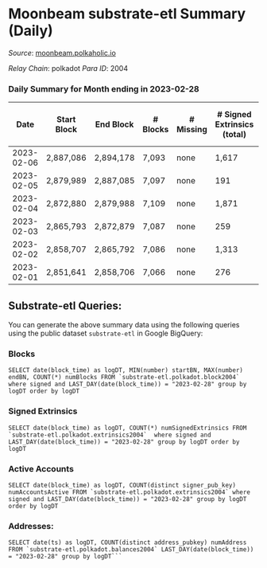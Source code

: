 # Moonbeam substrate-etl Summary (Daily)

_Source_: [moonbeam.polkaholic.io](https://moonbeam.polkaholic.io)

*Relay Chain*: polkadot
*Para ID*: 2004



### Daily Summary for Month ending in 2023-02-28


| Date | Start Block | End Block | # Blocks | # Missing | # Signed Extrinsics (total) | # Active Accounts | # Addresses with Balances | # Events | # Transfers | # XCM Transfers In | # XCM Transfers Out |
| ---- | ----------- | --------- | -------- | --------- | --------------------------- | ----------------- | ------------------------- | -------- | ----------- | ------------------ | ------------------- |
| 2023-02-06 | 2,887,086 | 2,894,178 | 7,093 | none | 1,617 | 130 | 1,945,961 | 490,619 | 10,227 ($2,910,720) |   |   |
| 2023-02-05 | 2,879,989 | 2,887,085 | 7,097 | none | 191 | 130 | 1,944,752 | 556,961 | 11,025 ($6,326,346) |   |   |
| 2023-02-04 | 2,872,880 | 2,879,988 | 7,109 | none | 1,871 | 131 | 1,941,126 | 539,055 | 11,125 ($2,553,860) | 82 ($50,546.64) | 119 ($2,427,166) |
| 2023-02-03 | 2,865,793 | 2,872,879 | 7,087 | none | 259 | 141 | 1,940,757 | 534,613 | 10,380 ($11,015,018) | 174 ($147,829) | 165 ($486,386) |
| 2023-02-02 | 2,858,707 | 2,865,792 | 7,086 | none | 1,313 | 148 | 1,939,092 | 565,190 | 11,356 ($5,496,584) | 157 ($292,348) | 90 ($308,741) |
| 2023-02-01 | 2,851,641 | 2,858,706 | 7,066 | none | 276 | 159 | 1,927,326 | 583,860 | 10,536 ($4,056,692) | 115 ($250,668) | 106 ($220,786) |

## Substrate-etl Queries:
You can generate the above summary data using the following queries using the public dataset `substrate-etl` in Google BigQuery:


### Blocks
```
SELECT date(block_time) as logDT, MIN(number) startBN, MAX(number) endBN, COUNT(*) numBlocks FROM `substrate-etl.polkadot.block2004`  where signed and LAST_DAY(date(block_time)) = "2023-02-28" group by logDT order by logDT
```


### Signed Extrinsics
```
SELECT date(block_time) as logDT, COUNT(*) numSignedExtrinsics FROM `substrate-etl.polkadot.extrinsics2004`  where signed and LAST_DAY(date(block_time)) = "2023-02-28" group by logDT order by logDT
```


### Active Accounts
```
SELECT date(block_time) as logDT, COUNT(distinct signer_pub_key) numAccountsActive FROM `substrate-etl.polkadot.extrinsics2004` where signed and LAST_DAY(date(block_time)) = "2023-02-28" group by logDT order by logDT
```


### Addresses:
```
SELECT date(ts) as logDT, COUNT(distinct address_pubkey) numAddress FROM `substrate-etl.polkadot.balances2004` LAST_DAY(date(block_time)) = "2023-02-28" group by logDT```

